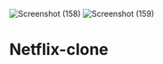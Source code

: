 ![Screenshot (158)](https://github.com/user-attachments/assets/c73e162e-fa87-4c6d-9362-d0b0c317580c)
![Screenshot (159)](https://github.com/user-attachments/assets/e1d475d6-4ad4-4e6f-b01e-83bec958813d)
# Netflix-clone
